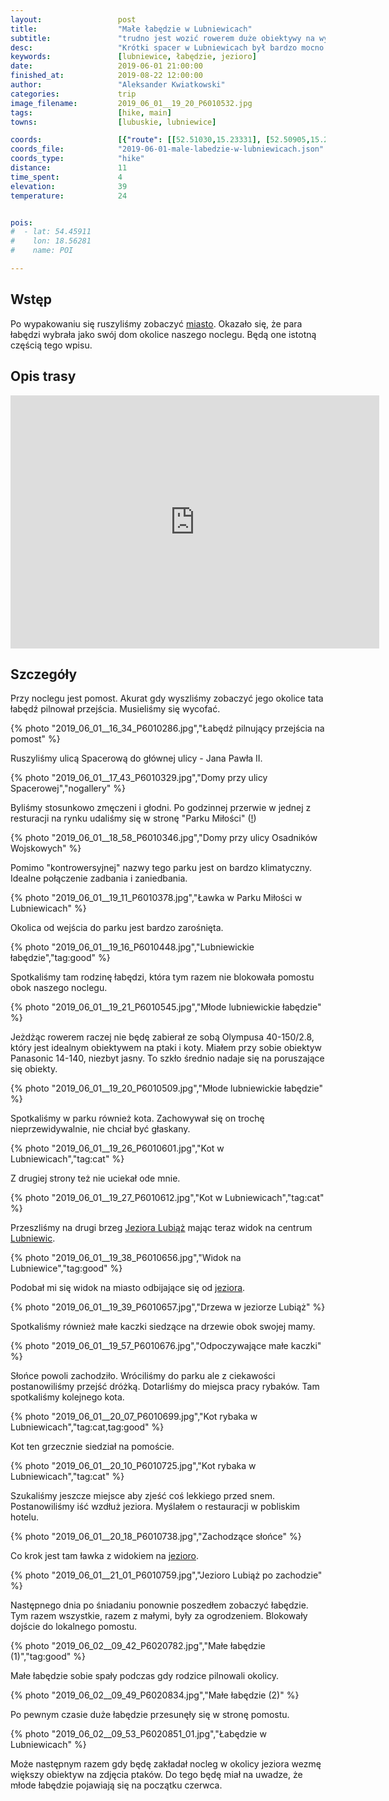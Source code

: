```yaml
---
layout:                 post
title:                  "Małe łabędzie w Lubniewicach"
subtitle:               "trudno jest wozić rowerem duże obiektywy na wypadek spotkania z przyrodą"
desc:                   "Krótki spacer w Lubniewicach był bardzo mocno związany z robieniem zdjęć ptakom. Obok naszego noclegi oraz w jeziorze przebywała para łabędzi z małymi. "
keywords:               [lubniewice, łabędzie, jezioro]
date:                   2019-06-01 21:00:00
finished_at:            2019-08-22 12:00:00
author:                 "Aleksander Kwiatkowski"
categories:             trip
image_filename:         2019_06_01__19_20_P6010532.jpg
tags:                   [hike, main]
towns:                  [lubuskie, lubniewice]

coords:                 [{"route": [[52.51030,15.23331], [52.50905,15.24009], [52.51531,15.24859], [52.51709,15.24636]], "type": "hike"}]
coords_file:            "2019-06-01-male-labedzie-w-lubniewicach.json"
coords_type:            "hike"
distance:               11
time_spent:             4
elevation:              39
temperature:            24


pois:
#  - lat: 54.45911
#    lon: 18.56281
#    name: POI

---
```


[gaaay]: https://www.youtube.com/watch?v=ajaZ5fHn1Vs
[wiki-lubniewice]: https://pl.wikipedia.org/wiki/Lubniewice
[wiki-jezioro-lubiaz]: https://pl.wikipedia.org/wiki/Lubi%C4%85%C5%BC_(jezioro)

## Wstęp

Po wypakowaniu się ruszyliśmy zobaczyć [miasto][wiki-lubniewice]. Okazało się,
że para łabędzi wybrała jako swój dom okolice naszego noclegu. Będą
one istotną częścią tego wpisu.

## Opis trasy

<iframe height='405' width='590' frameborder='0' allowtransparency='true' scrolling='no' src='https://www.strava.com/activities/2419751154/embed/561112aca6a5f30ae0c9918459a2fd7605e8b1fe'></iframe>

## Szczegóły

Przy noclegu jest pomost. Akurat gdy wyszliśmy zobaczyć jego okolice tata
łabędź pilnował przejścia. Musieliśmy się wycofać.

{% photo "2019_06_01__16_34_P6010286.jpg","Łabędź pilnujący przejścia na pomost" %}

Ruszyliśmy ulicą Spacerową do głównej ulicy - Jana Pawła II.

{% photo "2019_06_01__17_43_P6010329.jpg","Domy przy ulicy Spacerowej","nogallery" %}

Byliśmy stosunkowo zmęczeni i głodni. Po godzinnej przerwie w jednej
z resturacji na rynku udaliśmy się w stronę "Parku Miłości"
([!][gaaay])

{% photo "2019_06_01__18_58_P6010346.jpg","Domy przy ulicy Osadników Wojskowych" %}

Pomimo "kontrowersyjnej" nazwy tego parku jest on bardzo klimatyczny. Idealne
połączenie zadbania i zaniedbania.

{% photo "2019_06_01__19_11_P6010378.jpg","Ławka w Parku Miłości w Lubniewicach" %}

Okolica od wejścia do parku jest bardzo zarośnięta.

{% photo "2019_06_01__19_16_P6010448.jpg","Lubniewickie łabędzie","tag:good" %}

Spotkaliśmy tam rodzinę łabędzi, która tym razem nie blokowała pomostu obok
naszego noclegu.

{% photo "2019_06_01__19_21_P6010545.jpg","Młode lubniewickie łabędzie" %}

Jeżdżąc rowerem raczej nie będę zabierał ze sobą Olympusa 40-150/2.8, który
jest idealnym obiektywem na ptaki i koty. Miałem
przy sobie obiektyw Panasonic 14-140, niezbyt jasny. To szkło średnio nadaje się
na poruszające się obiekty.

{% photo "2019_06_01__19_20_P6010509.jpg","Młode lubniewickie łabędzie" %}

Spotkaliśmy w parku również kota. Zachowywał się on trochę nieprzewidywalnie,
nie chciał być głaskany.

{% photo "2019_06_01__19_26_P6010601.jpg","Kot w Lubniewicach","tag:cat" %}

Z drugiej strony też nie uciekał ode mnie.

{% photo "2019_06_01__19_27_P6010612.jpg","Kot w Lubniewicach","tag:cat" %}

Przeszliśmy na drugi brzeg [Jeziora Lubiąż][wiki-jezioro-lubiaz] mając
teraz widok na centrum [Lubniewic][wiki-lubniewice].

{% photo "2019_06_01__19_38_P6010656.jpg","Widok na Lubniewice","tag:good" %}

Podobał mi się widok na miasto odbijające się od [jeziora][wiki-jezioro-lubiaz].

{% photo "2019_06_01__19_39_P6010657.jpg","Drzewa w jeziorze Lubiąż" %}

Spotkaliśmy również małe kaczki siedzące na drzewie obok swojej mamy.

{% photo "2019_06_01__19_57_P6010676.jpg","Odpoczywające małe kaczki" %}

Słońce powoli zachodziło. Wróciliśmy do parku ale z ciekawości postanowiliśmy
przejść dróżką. Dotarliśmy do miejsca pracy rybaków. Tam spotkaliśmy kolejnego kota.

{% photo "2019_06_01__20_07_P6010699.jpg","Kot rybaka w Lubniewicach","tag:cat,tag:good" %}

Kot ten grzecznie siedział na pomoście.

{% photo "2019_06_01__20_10_P6010725.jpg","Kot rybaka w Lubniewicach","tag:cat" %}

Szukaliśmy jeszcze miejsce aby zjeść coś lekkiego przed snem. Postanowiliśmy
iść wzdłuż jeziora. Myślałem o restauracji w pobliskim hotelu.

{% photo "2019_06_01__20_18_P6010738.jpg","Zachodzące słońce" %}

Co krok jest tam ławka z widokiem na [jezioro][wiki-jezioro-lubiaz].

{% photo "2019_06_01__21_01_P6010759.jpg","Jezioro Lubiąż po zachodzie" %}

Następnego dnia po śniadaniu ponownie poszedłem zobaczyć łabędzie. Tym razem
wszystkie, razem z małymi, były za ogrodzeniem. Blokowały dojście do
lokalnego pomostu.

{% photo "2019_06_02__09_42_P6020782.jpg","Małe łabędzie (1)","tag:good" %}

Małe łabędzie sobie spały podczas gdy rodzice pilnowali okolicy.

{% photo "2019_06_02__09_49_P6020834.jpg","Małe łabędzie (2)" %}

Po pewnym czasie duże łabędzie przesunęły się w stronę pomostu.

{% photo "2019_06_02__09_53_P6020851_01.jpg","Łabędzie w Lubniewicach" %}

Może następnym razem gdy będę zakładał nocleg w okolicy jeziora wezmę
większy obiektyw na zdjęcia ptaków. Do tego będę miał na uwadze, że młode łabędzie
pojawiają się na początku czerwca.
